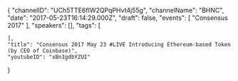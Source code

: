 {
    "channelID": "UCh5TTE6fIW2QPqPHvt4j55g",
    "channelName": "BHNC",
    "date": "2017-05-23T16:14:29.000Z",
    "draft": false,
    "events": [
        "Consensus 2017"
    ],
    "speakers": [],
    "tags": [

    ],
    "title": "Consensus 2017 May 23 #LIVE Introducing Ethereum-based Token (by CEO of Coinbase)",
    "youtubeID": "xBn1gdbYZUI"
}
